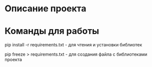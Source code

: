 # Описание проекта


# Команды для работы
<p>pip install -r requirements.txt - для чтения и установки библиотек</p>
<p>pip freeze > requirements.txt - для создания файла с библиотеками проекта</p>

